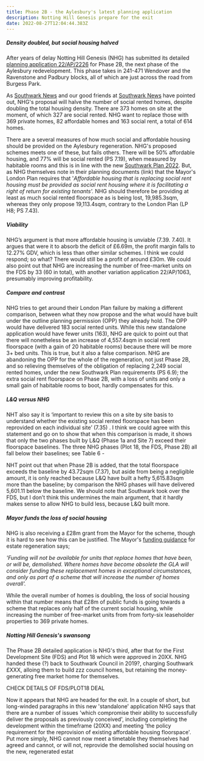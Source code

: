 ```yaml
---
title: Phase 2B - the Aylesbury's latest planning application
description: Notting Hill Genesis prepare for the exit
date: 2022-08-27T12:04:44.383Z
---
```

##### Density doubled, but social housing halved

After years of delay Notting Hill Genesis (NHG) has submitted its detailed [planning application 22/AP/2226](https://planning.southwark.gov.uk/online-applications/) for Phase 2B, the next phase of the Aylesbury redevelopment.  This phase takes in 241-471 Wendover and the Ravenstone and Padbury blocks, all of which are just across the road from Burgess Park.

As [Southwark News](https://southwarknews.co.uk/featured/latest-aylesbury-estate-development-would-slash-social-rent-homes-by-50-per-cent/) and our good friends at [Southwark News](https://twitter.com/SouthwarkNotes/status/1557081532313092098) have pointed out, NHG's proposal will halve the number of social rented homes, despite doubling the total housing density.  There are 373 homes on site at the moment, of which 327 are social rented.  NHG want to replace those with 369 private homes, 82 affordable homes and 163 social rent, a total of 614 homes.

There are a several measures of how much social and affordable housing should be provided on the Aylesbury regeneration.  NHG's proposed schemes meets one of these, but fails others.  There will be 50% affordable housing, and 77% will be social rented (PS 7.19), when measured by habitable rooms and this is in line with the new [Southwark Plan 2022](https://www.southwark.gov.uk/assets/attach/94325/Southwark-Plan-2022.pdf).  But, as NHG themselves note in their planning documents (link) that the Mayor's London Plan requires that '*Affordable housing that is replacing social rent housing must be provided as social rent housing where it is facilitating a right of return for existing tenants'.*  NHG should therefore be providing at least as much social rented floorspace as is being lost, 19,985.3sqm, whereas they only propose 19,113.4sqm, contrary to the London Plan (LP H8; PS 7.43).

##### Viability

NHG’s argument is that more affordable housing is unviable (7.39. 7.40).  It argues that were it to absorb the deficit of £6.69m, the profit margin falls to 12.27% GDV, which is less than other similar schemes.  I think we could respond; so what?  There would still be a profit of around £30m.  We could also point out that NHG are increasing the number of free-market units on the FDS by 33 (60 in total), with another variation application 22/AP/1063, presumably improving profitability.

##### Compare and contrast

NHG tries to get around their London Plan failure by making a different comparison, between what they now propose and the what would have built under the outline planning permission (OPP) they already hold.  The OPP would have delivered 183 social rented units.  While this new standalone application would have fewer units (163), NHG are quick to point out that there will nonetheless be an increase of 4,557.4sqm in social rent floorspace (with a gain of 20 habitable rooms) because there will be more 3+ bed units. This is true, but it also a false comparison.  NHG are abandoning the OPP for the whole of the regeneration, not just Phase 2B, and so relieving themselves of the obligation of replacing 2,249 social rented homes, under the new Southwark Plan requirements (PS 6.9); the extra social rent floorspace on Phase 2B, with a loss of units and only a small gain of habitable rooms to boot, hardly compensates for this.

##### L&Q versus NHG 

NHT also say  it is ‘important to review this on a site by site basis to understand whether the existing social rented floorspace has been reprovided on each individual site’ (7.35) .  I think we could agree with this statement and go on to show that when this comparison is made, it shows that only the two phases built by L&Q (Phase 1a and Site 7) exceed their  floorspace baselines.  The three NHG phases (Plot 18, the FDS, Phase 2B) all fall below their baselines; see Table 6 -

NHT point out that when Phase 2B is added, that the total floorspace exceeds the baseline by 43.72sqm (7.37), but aside from being a negligible amount, it is only reached because L&Q have built a hefty 5,615.83sqm more than the baseline; by comparison the NHG phases will have delivered 5,601.11 below the baseline.  We should note that Southwark took over the FDS, but I don’t think this undermines the main argument, that it hardly makes sense to allow NHG to build less, because L&Q built more.



##### Mayor funds the loss of social housing

NHG is also receiving a £28m grant from the Mayor for the scheme, though it is hard to see how this can be justified.  The Mayor's [funding guidance](https://www.london.gov.uk/sites/default/files/301120_homes_for_londoners_-_funding_guidance-acc1.pdf) for estate regeneration says;

*'Funding will not be available for units that replace homes that have been, or will be, demolished. Where homes have become obsolete the GLA will consider funding these replacement homes in exceptional circumstances, and only as part of a scheme that will increase the number of homes overall'.*

While the overall number of homes is doubling, the loss of social housing within that number means that £28m of public funds is going towards a scheme that replaces only half of the current social housing, while increasing the number of free-market units from from forty-six leaseholder properties to 369 private homes.

##### Notting Hill Genesis's swansong

The Phase 2B detailed application is NHG's third, after that for the First Development Site (FDS) and Plot 18 which were approved in 20XX.  NHG handed these (?) back to Southwark Council in 2019?, charging Southwark £XXX, alloing them to build zzz council homes, but retaining the money-generating free market home for themselves. 

CHECK DETAILS OF FDS/PLOT18 DEAL

 Now it appears that NHG are headed for the exit.  In a couple of short, but long-winded paragraphs in this new 'standalone' application NHG says that there are a number of issues 'which compromise their ability to successfully deliver the proposals as previously conceived', including completing the development within the timeframe (20XX) and meeting 'the policy requirement for the reprovision of existing affordable housing floorspace'.  Put more simply, NHG cannot now meet a timetable they themselves had agreed and cannot, or will not, reprovide the demolished social housing on the new, regenerated estat